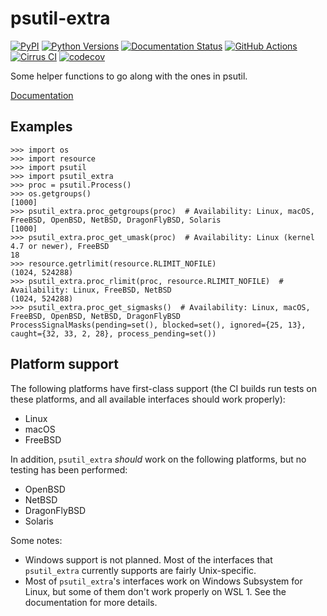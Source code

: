 # psutil-extra

[![PyPI](https://img.shields.io/pypi/v/psutil-extra)](https://pypi.org/project/psutil-extra)
[![Python Versions](https://img.shields.io/pypi/pyversions/psutil-extra)](https://pypi.org/project/psutil-extra)
[![Documentation Status](https://readthedocs.org/projects/psutil-extra/badge/?version=latest)](https://psutil-extra.readthedocs.io/en/latest/)
[![GitHub Actions](https://github.com/cptpcrd/psutil-extra/workflows/CI/badge.svg?branch=master&event=push)](https://github.com/cptpcrd/psutil-extra/actions?query=workflow%3ACI+branch%3Amaster+event%3Apush)
[![Cirrus CI](https://api.cirrus-ci.com/github/cptpcrd/psutil-extra.svg?branch=master)](https://cirrus-ci.com/github/cptpcrd/psutil-extra)
[![codecov](https://codecov.io/gh/cptpcrd/psutil-extra/branch/master/graph/badge.svg)](https://codecov.io/gh/cptpcrd/psutil-extra)

Some helper functions to go along with the ones in psutil.

[Documentation](https://psutil-extra.readthedocs.io/en/latest/)

## Examples

```
>>> import os
>>> import resource
>>> import psutil
>>> import psutil_extra
>>> proc = psutil.Process()
>>> os.getgroups()
[1000]
>>> psutil_extra.proc_getgroups(proc)  # Availability: Linux, macOS, FreeBSD, OpenBSD, NetBSD, DragonFlyBSD, Solaris
[1000]
>>> psutil_extra.proc_get_umask(proc)  # Availability: Linux (kernel 4.7 or newer), FreeBSD
18
>>> resource.getrlimit(resource.RLIMIT_NOFILE)
(1024, 524288)
>>> psutil_extra.proc_rlimit(proc, resource.RLIMIT_NOFILE)  # Availability: Linux, FreeBSD, NetBSD
(1024, 524288)
>>> psutil_extra.proc_get_sigmasks()  # Availability: Linux, macOS, FreeBSD, OpenBSD, NetBSD, DragonFlyBSD
ProcessSignalMasks(pending=set(), blocked=set(), ignored={25, 13}, caught={32, 33, 2, 28}, process_pending=set())
```

## Platform support

The following platforms have first-class support (the CI builds run tests on these platforms, and all available interfaces should work properly):

- Linux
- macOS
- FreeBSD

In addition, `psutil_extra` *should* work on the following platforms, but no testing has been performed:

- OpenBSD
- NetBSD
- DragonFlyBSD
- Solaris

Some notes:

- Windows support is not planned. Most of the interfaces that `psutil_extra` currently supports are fairly Unix-specific.
- Most of `psutil_extra`'s interfaces work on Windows Subsystem for Linux, but some of them don't work properly on WSL 1. See the documentation for more details.
